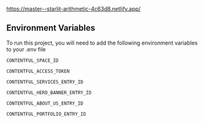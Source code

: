 https://master--starlit-arithmetic-4c63d8.netlify.app/


## Environment Variables

To run this project, you will need to add the following environment variables to your .env file

`CONTENTFUL_SPACE_ID`

`CONTENTFUL_ACCESS_TOKEN`

`CONTENTFUL_SERVICES_ENTRY_ID`

`CONTENTFUL_HERO_BANNER_ENTRY_ID`

`CONTENTFUL_ABOUT_US_ENTRY_ID`

`CONTENTFUL_PORTFOLIO_ENTRY_ID`
